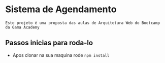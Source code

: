 # Sistema de Agendamento

```
Este projeto é uma proposta das aulas de Arquitetura Web do Bootcamp da Gama Academy
```

## Passos inicias para roda-lo

- Apos clonar na sua maquina rode `npm install`
